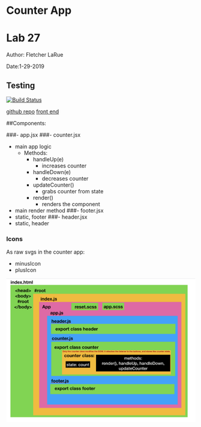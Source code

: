 # Counter App

# Lab 27
Author: Fletcher LaRue

Date:1-29-2019

## Testing
[![Build Status](https://www.travis-ci.com/asdFletcher/27-react-testing.svg?branch=master)](https://www.travis-ci.com/asdFletcher/27-react-testing)

[github repo](https://github.com/asdFletcher/27-react-testing)
[front end](http://lab-27-fl.s3-website.us-east-2.amazonaws.com/#)

##Components:

###- app.jsx
###- counter.jsx
- main app logic
  - Methods: 
    - handleUp(e) 
      - increases counter 
    - handleDown(e) 
      - decreases counter 
    - updateCounter() 
      - grabs counter from state 
    - render() 
      - renders the component
- main render method
###- footer.jsx
- static, footer
###- header.jsx
- static, header

### Icons
As raw svgs in the counter app:
- minusIcon
- plusIcon

![counter app uml](assets/lab-27-uml.png)

